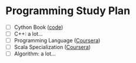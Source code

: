 # Programming Study Plan

* [ ] Cython Book ([code](https://github.com/cythonbook/examples))
* [ ] C++: a lot...
* [ ] Programming Language ([Coursera](https://www.coursera.org/learn/programming-languages))
* [ ] Scala Specialization ([Coursera](https://www.coursera.org/learn/progfun1/home/welcome))
* [ ] Algorithm: a lot...